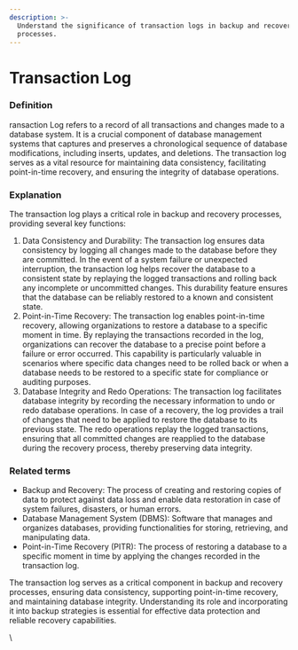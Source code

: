 ```yaml
---
description: >-
  Understand the significance of transaction logs in backup and recovery
  processes.
---
```


# Transaction Log

### Definition

ransaction Log refers to a record of all transactions and changes made to a database system. It is a crucial component of database management systems that captures and preserves a chronological sequence of database modifications, including inserts, updates, and deletions. The transaction log serves as a vital resource for maintaining data consistency, facilitating point-in-time recovery, and ensuring the integrity of database operations.

### Explanation

The transaction log plays a critical role in backup and recovery processes, providing several key functions:

1. Data Consistency and Durability: The transaction log ensures data consistency by logging all changes made to the database before they are committed. In the event of a system failure or unexpected interruption, the transaction log helps recover the database to a consistent state by replaying the logged transactions and rolling back any incomplete or uncommitted changes. This durability feature ensures that the database can be reliably restored to a known and consistent state.
2. Point-in-Time Recovery: The transaction log enables point-in-time recovery, allowing organizations to restore a database to a specific moment in time. By replaying the transactions recorded in the log, organizations can recover the database to a precise point before a failure or error occurred. This capability is particularly valuable in scenarios where specific data changes need to be rolled back or when a database needs to be restored to a specific state for compliance or auditing purposes.
3. Database Integrity and Redo Operations: The transaction log facilitates database integrity by recording the necessary information to undo or redo database operations. In case of a recovery, the log provides a trail of changes that need to be applied to restore the database to its previous state. The redo operations replay the logged transactions, ensuring that all committed changes are reapplied to the database during the recovery process, thereby preserving data integrity.

### Related terms

* Backup and Recovery: The process of creating and restoring copies of data to protect against data loss and enable data restoration in case of system failures, disasters, or human errors.
* Database Management System (DBMS): Software that manages and organizes databases, providing functionalities for storing, retrieving, and manipulating data.
* Point-in-Time Recovery (PITR): The process of restoring a database to a specific moment in time by applying the changes recorded in the transaction log.

The transaction log serves as a critical component in backup and recovery processes, ensuring data consistency, supporting point-in-time recovery, and maintaining database integrity. Understanding its role and incorporating it into backup strategies is essential for effective data protection and reliable recovery capabilities.

\
